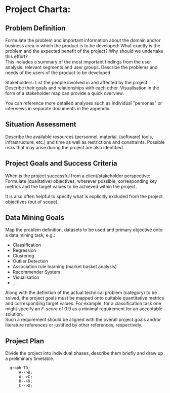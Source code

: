 # Project Charta: <PROJECT NAME>
## Problem Definition
Formulate the problem and important information about the domain and/or business area in which the product is to be developed: What exactly is the problem and the expected benefit of the project? Why should we undertake this effort?   
This includes a summary of the most important findings from the user analysis: relevant segments and user groups. Describe the problems and needs of the users of the product to be developed. 

Stakeholders: List the people involved in and affected by the project. Describe their goals and relationships with each other. Visualisation in the form of a stakeholder map can provide a quick overview.

You can reference more detailed analyses such as individual "personas" or interviews in separate documents in the appendix.

## Situation Assessment
Describe the available resources (personnel, material, (software) tools, infrastructure, etc.) and time as well as restrictions and constraints. Possible risks that may arise during the project are also identified.

## Project Goals and Success Criteria
When is the project successful from a client/stakeholder perspective: Formulate (qualitative) objectives, wherever possible, corresponding key metrics and the target values to be achieved within the project.

It is also often helpful to specify what is explicitly excluded from the project objectives (out of scope).

## Data Mining Goals
Map the problem definition, datasets to be used and primary objective onto a data mining task, e.g.:

* Classification
* Regression
* Clustering
* Outlier Detection
* Association rule learning (market basket analysis)
* Recommender System
* Visualisation
* ...

Along with the definition of the actual technical problem (category) to be solved, 
the project goals must be mapped onto quitable quantitative metrics and corresponding target values. For example, for a classification task one might specify an *F-score* of 0.9 as a minimal requirement for an acceptable solution.  
Such a requirement should be aligned with the overall project goals and/or literature references or justified by other references, respectively.


## Project Plan
Divide the project into individual phases, describe them briefly and draw up a preliminary timetable.

```mermaid
  graph TD;
      A-->B;
      A-->C;
      B-->D;
      C-->D;
```
